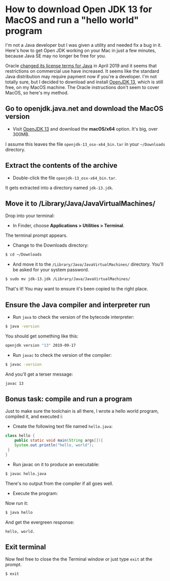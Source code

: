# How to download Open JDK 13 for MacOS and run a "hello world" program

I'm not a Java developer but I was given a utility and needed fix a bug in it.
Here's how to get Open JDK working on your Mac in just a few minutes, because
Java SE may no longer be free for you.

Oracle [changed its license terms for Java](https://www.oracle.com/technetwork/java/javase/overview/oracle-jdk-faqs.html)
in April 2019 and it seems that
restrictions on commercial use have increased. It seems like the standard
Java distribution may require payment now if you're a developer. I'm not totally 
sure, but I decided to download and install
[OpenJDK 13](https://openjdk.java.net), which is still free,
on my MacOS machine. The Oracle instructions
don't seem to cover MacOS, so here's my method.

## Go to openjdk.java.net and download the MacOS version

* Visit [OpenJDK 13](https://openjdk.java.net) and download the **macOS/x64** option. 
It's big, over 300MB.

I assume this leaves the file `openjdk-13_osx-x64_bin.tar` in your `~/Downloads` directory.

## Extract the contents of the archive

* Double-click the file `openjdk-13_osx-x64_bin.tar`.

It gets extracted into a directory named `jdk-13.jdk`.

## Move it to /Library/Java/JavaVirtualMachines/

Drop into your terminal:

* In Finder, choose **Applications > Utilities > Terminal**.

The terminal prompt appears.

* Change to the Downloads directory:

```bash
$ cd ~/Downloads
```

* And move it to the `/Library/Java/JavaVirtualMachines/` directory. 
You'll be asked for your system password.

```bash
$ sudo mv jdk-13.jdk /Library/Java/JavaVirtualMachines/
```

That's it! You may want to ensure it's been copied to the right place.

## Ensure the Java compiler and interpreter run

* Run `java` to check the version of the bytecode interpreter:

```bash
$ java -version
```

You should get something like this:

```bash
openjdk version "13" 2019-09-17
```

* Run `javac` to check the version of the compiler:

```bash
$ javac -version
```

And you'll get a terser message:

```
javac 13
```

## Bonus task: compile and run a program

Just to make sure the toolchain is all there, I wrote a hello world
program, compiled it, and executed i:

* Create the following text file named `hello.java`:

```java
class hello {
	public static void main(String args[]){
	System.out.println("hello, world");
 }
}
```

* Run javac on it to produce an executable:

```bash
$ javac hello.java
```

There's no output from the compiler if all goes well.

* Execute the program:

Now run it:

```bash
$ java hello
```

And get the evergreen response:

```
hello, world.
```


## Exit terminal

Now feel free to close the the Terminal window or 
just type `exit` at the prompt.

```
$ exit
```
